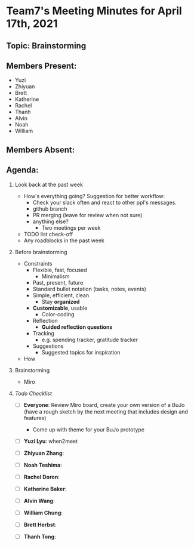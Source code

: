 # Team7's Meeting Minutes for April 17th, 2021

## Topic: Brainstorming

## Members Present:
- Yuzi
- Zhiyuan
- Brett
- Katherine
- Rachel
- Thanh
- Alvin
- Noah
- William
    
## Members Absent:

## Agenda:

1. Look back at the past week
    - How's everything going? Suggestion for better workflow:
        - Check your slack often and react to other ppl's messages.
        - github branch
        - PR merging (leave for review when not sure)
        - anything else?
            - Two meetings per week
    - TODO list check-off
    - Any roadblocks in the past week

2. Before brainstorming
    - Constraints
        - Flexible, fast, focused
            - Minimalism
        - Past, present, future
        - Standard bullet notation (tasks, notes, events)
        - Simple, efficient, clean
            - Stay **organized**
        - **Customizable**, usable
            - Color-coding
        - Reflection
            - **Guided reflection questions**
        - Tracking
            - e.g. spending tracker, gratitude tracker
        - Suggestions
            - Suggested topics for inspiration
    - How

3. Brainstorming
    - Miro

4. _Todo Checklist_
    - [ ] **Everyone**: Review Miro board, create your own version of a BuJo (have a rough sketch by the next meeting that includes design and features)
        - Come up with theme for your BuJo prototype
        
    - [ ] **Yuzi Lyu**: when2meet
    - [ ] **Zhiyuan Zhang**: 
    - [ ] **Noah Teshima**: 
    - [ ] **Rachel Doron**: 
    - [ ] **Katherine Baker**: 
    - [ ] **Alvin Wang**:
    - [ ] **William Chung**: 
    - [ ] **Brett Herbst**: 
    - [ ] **Thanh Tong**: 

